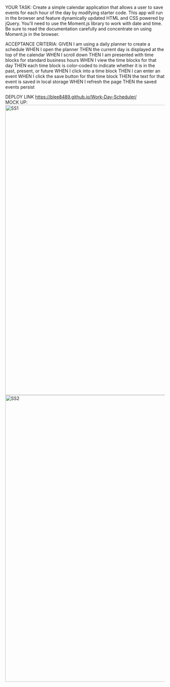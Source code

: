YOUR TASK:
Create a simple calendar application that allows a user to save events for each hour of the day by modifying starter code. This app will run in the browser and feature dynamically updated HTML and CSS powered by jQuery.
You'll need to use the Moment.js library to work with date and time. Be sure to read the documentation carefully and concentrate on using Moment.js in the browser.

ACCEPTANCE CRITERIA:
GIVEN I am using a daily planner to create a schedule
WHEN I open the planner
THEN the current day is displayed at the top of the calendar
WHEN I scroll down
THEN I am presented with time blocks for standard business hours
WHEN I view the time blocks for that day
THEN each time block is color-coded to indicate whether it is in the past, present, or future
WHEN I click into a time block
THEN I can enter an event
WHEN I click the save button for that time block
THEN the text for that event is saved in local storage
WHEN I refresh the page
THEN the saved events persist

DEPLOY LINK
https://blee8489.github.io/Work-Day-Scheduler/
<br>
MOCK UP:
<img width="917" alt="SS1" src="https://user-images.githubusercontent.com/71522463/97791860-49ab3980-1b94-11eb-9a9b-1ee6dd57c53e.png">
<img width="906" alt="SS2" src="https://user-images.githubusercontent.com/71522463/97791862-4c0d9380-1b94-11eb-9d49-fb6f1a59b64d.png">
